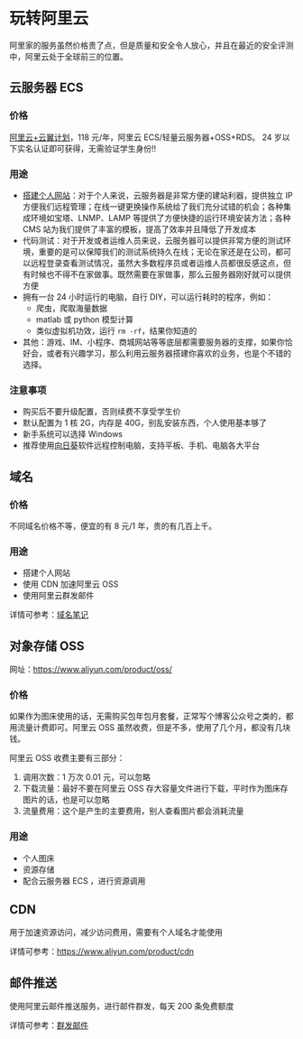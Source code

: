# 玩转阿里云

阿里家的服务虽然价格贵了点，但是质量和安全令人放心，并且在最近的安全评测中，阿里云处于全球前三的位置。

## 云服务器 ECS

### 价格

[阿里云+云翼计划](https://promotion.aliyun.com/ntms/act/campus2018.html?accounttraceid=22aca9b8-8f26-44f2-b514-d97cf21a6654&userCode=oitiwrd3)，118 元/年，阿里云 ECS/轻量云服务器+OSS+RDS。 24 岁以下实名认证即可获得，无需验证学生身份!!

### 用途

* [搭建个人网站](https://github.com/lei940324/toy/blob/master/笔记/python/搭建网站/搭建个人网站.md)：对于个人来说，云服务器是非常方便的建站利器，提供独立 IP 方便我们远程管理；在线一键更换操作系统给了我们充分试错的机会；各种集成环境如宝塔、LNMP、LAMP 等提供了方便快捷的运行环境安装方法；各种 CMS 站为我们提供了丰富的模板，提高了效率并且降低了开发成本
* 代码测试：对于开发或者运维人员来说，云服务器可以提供非常方便的测试环境，重要的是可以保障我们的测试系统持久在线；无论在家还是在公司，都可以远程登录查看测试情况，虽然大多数程序员或者运维人员都很反感这点，但有时候也不得不在家做事。既然需要在家做事，那么云服务器刚好就可以提供方便
* 拥有一台 24 小时运行的电脑，自行 DIY，可以运行耗时的程序，例如：
  * 爬虫，爬取海量数据
  * matlab 或 python 模型计算
  * 类似虚拟机功效，运行 `rm -rf`，结果你知道的
* 其他：游戏、IM、小程序、商城网站等等底层都需要服务器的支撑，如果你恰好会，或者有兴趣学习，那么利用云服务器搭建你喜欢的业务，也是个不错的选择。

### 注意事项

* 购买后不要升级配置，否则续费不享受学生价
* 默认配置为 1 核 2G，内存是 40G，别乱安装东西，个人使用基本够了
* 新手系统可以选择 Windows
* 推荐使用[向日葵](https://sunlogin.oray.com/personal/)软件远程控制电脑，支持平板、手机、电脑各大平台

## 域名

### 价格

不同域名价格不等，便宜的有 8 元/1 年，贵的有几百上千。

### 用途

* 搭建个人网站
* 使用 CDN 加速阿里云 OSS
* 使用阿里云群发邮件

详情可参考：[域名笔记](https://github.com/lei940324/toy/blob/master/笔记/python/搭建网站/域名笔记.md)

## 对象存储 OSS

网址：https://www.aliyun.com/product/oss/

### 价格

如果作为图床使用的话，无需购买包年包月套餐，正常写个博客公众号之类的，都用流量计费即可。阿里云 OSS 虽然收费，但是不多，使用了几个月，都没有几块钱。

阿里云 OSS 收费主要有三部分：

1. 调用次数：1 万次 0.01 元，可以忽略
2. 下载流量：最好不要在阿里云 OSS 存大容量文件进行下载，平时作为图床存图片的话，也是可以忽略
3. 流量费用：这个是产生的主要费用，别人查看图片都会消耗流量

### 用途

* 个人图床
* 资源存储
* 配合云服务器 ECS ，进行资源调用

## CDN

用于加速资源访问，减少访问费用，需要有个人域名才能使用

详情可参考：https://www.aliyun.com/product/cdn

## 邮件推送

使用阿里云邮件推送服务，进行邮件群发，每天 200 条免费额度

详情可参考：[群发邮件](https://github.com/lei940324/toy/tree/master/小工具/群发邮件)

